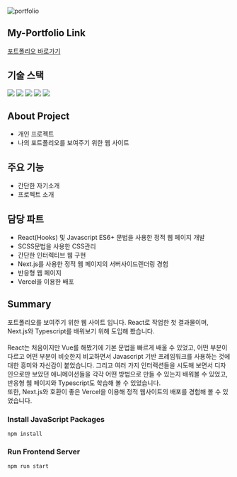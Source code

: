 ![portfolio](https://user-images.githubusercontent.com/102219209/217453889-a74ab72a-82fb-47b7-935a-c0754ffeeec0.PNG)

## My-Portfolio Link
[포트폴리오 바로가기](https://my-portfolio-lkp8.vercel.app/)

## 기술 스택
<img src="https://img.shields.io/badge/React-61DAFB?style=flat&logo=React&logoColor=white"/> <img src="https://img.shields.io/badge/TypeScript-3178C6?style=flat&logo=TypeScript&logoColor=white"/> <img src="https://img.shields.io/badge/Next.js-E34F26?style=flat&logo=Next.js&logoColor=white" /> <img src="https://img.shields.io/badge/SASS-CC6699?style=flat&logo=Sass&logoColor=white" /> <img src="https://img.shields.io/badge/Vercel-000000?style=flat&logo=Vercel&logoColor=white" /></div>

## About Project
* 개인 프로젝트
* 나의 포트폴리오를 보여주기 위한 웹 사이트

## 주요 기능
* 간단한 자기소개
* 프로젝트 소개

## 담당 파트
* React(Hooks) 및 Javascript ES6+ 문법을 사용한 정적 웹 페이지 개발
* SCSS문법을 사용한 CSS관리
* 간단한 인터렉티브 웹 구현
* Next.js를 사용한 정적 웹 페이지의 서버사이드렌더링 경험
* 반응형 웹 페이지
* Vercel을 이용한 배포

## Summary
포트폴리오를 보여주기 위한 웹 사이트 입니다. React로 작업한 첫 결과물이며, Next.js와 Typescript를 배워보기 위해 도입해 봤습니다.
<br /><br />
React는 처음이지만 Vue를 해봤기에 기본 문법을 빠르게 배울 수 있었고, 어떤 부분이 다르고 어떤 부분이 비슷한지 비교하면서 Javascript 기반 프레임워크를 사용하는 것에 대한 흥미와 자신감이 붙었습니다. 그리고 여러 가지 인터랙션들을 시도해 보면서 디자인으로만 보았던 애니메이션들을 각각 어떤 방법으로 만들 수 있는지 배워볼 수 있었고, 반응형 웹 페이지와 Typescript도 학습해 볼 수 있었습니다.
<br />
또한, Next.js와 호환이 좋은 Vercel을 이용해 정적 웹사이트의 배포를 경험해 볼 수 있었습니다.


### Install JavaScript Packages
```
npm install
```
### Run Frontend Server
```
npm run start
```
